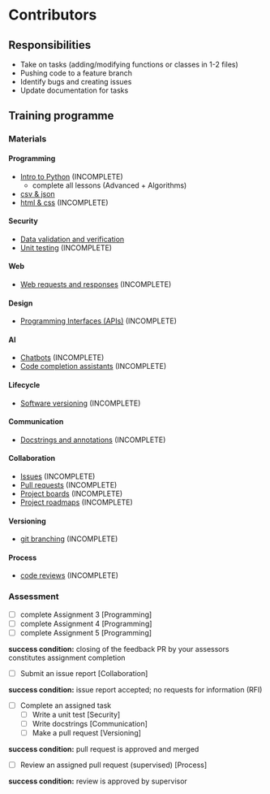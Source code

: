 # Contributors

## Responsibilities

- Take on tasks (adding/modifying functions or classes in 1-2 files)
- Pushing code to a feature branch
- Identify bugs and creating issues
- Update documentation for tasks

## Training programme

### Materials

#### Programming

- [Intro to Python](https://github.com/nyjc-computing/intro-to-python) (INCOMPLETE)
  - complete all lessons (Advanced + Algorithms)
- [csv & json](training/csv-and-json.md)
- [html & css](training/html-and-css.md) (INCOMPLETE)

#### Security

- [Data validation and verification](training/data-validation-and-verification.md)
- [Unit testing](training/unit-testing.md) (INCOMPLETE)

#### Web

- [Web requests and responses](training/web-requests-and-responses.md) (INCOMPLETE)

#### Design

- [Programming Interfaces (APIs)](training/programming-interfaces-apis.md) (INCOMPLETE)

#### AI

- [Chatbots](training/chatbots.md) (INCOMPLETE)
- [Code completion assistants](training/code-completion-assistants.md) (INCOMPLETE)

#### Lifecycle

- [Software versioning](training/software-versioning.md) (INCOMPLETE)

#### Communication

- [Docstrings and annotations](training/docstrings-and-annotations.md) (INCOMPLETE)

#### Collaboration

- [Issues](training/issues.md) (INCOMPLETE)
- [Pull requests](training/pull-requests.md) (INCOMPLETE)
- [Project boards](training/project-boards.md) (INCOMPLETE)
- [Project roadmaps](training/project-roadmaps.md) (INCOMPLETE)

#### Versioning

- [git branching](training/branching-in-git.md) (INCOMPLETE)

#### Process

- [code reviews](training/code-reviews.md) (INCOMPLETE)

### Assessment

- [ ] complete Assignment 3 [Programming]
- [ ] complete Assignment 4 [Programming]
- [ ] complete Assignment 5 [Programming]

**success condition:** closing of the feedback PR by your assessors constitutes assignment completion

- [ ] Submit an issue report [Collaboration]

**success condition:** issue report accepted; no requests for information (RFI)

- [ ] Complete an assigned task
  - [ ] Write a unit test [Security]
  - [ ] Write docstrings [Communication]
  - [ ] Make a pull request [Versioning]

**success condition:** pull request is approved and merged

- [ ] Review an assigned pull request (supervised) [Process]

**success condition:** review is approved by supervisor
